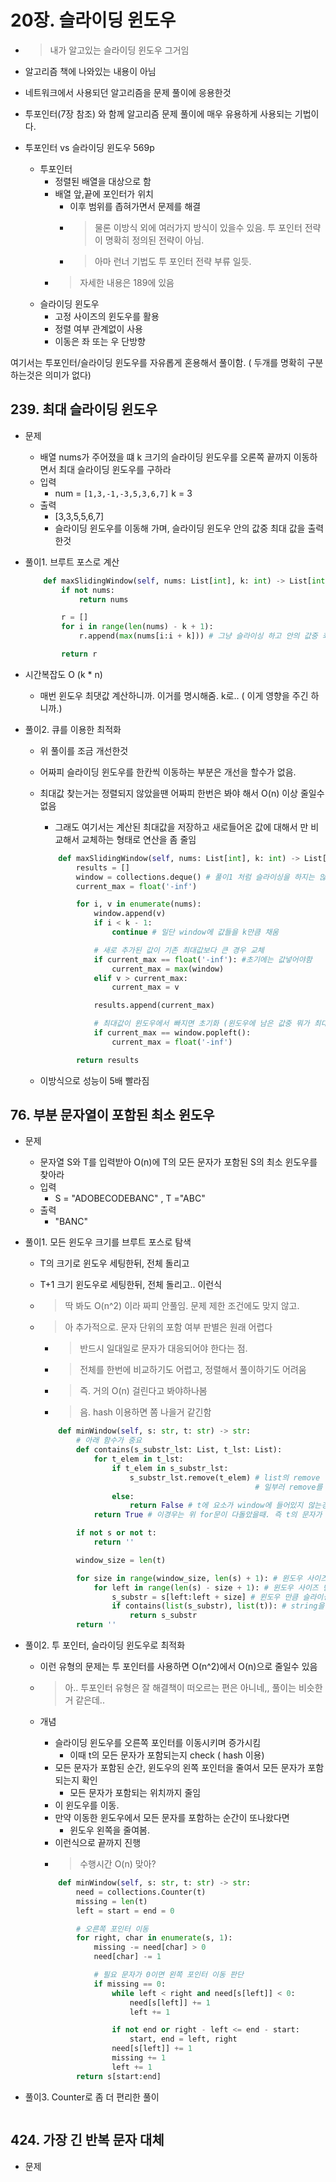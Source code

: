 # 20장. 슬라이딩 윈도우

- > 내가 알고있는 슬라이딩 윈도우 그거임
- 알고리즘 책에 나와있는 내용이 아님
- 네트워크에서 사용되던 알고리즘을 문제 풀이에 응용한것

- 투포인터(7장 참조) 와 함께 알고리즘 문제 풀이에 매우 유용하게 사용되는 기법이다.
- 투포인터 vs 슬라이딩 윈도우 569p
  - 투포인터
    - 정렬된 배열을 대상으로 함
    - 배열 앞,끝에 포인터가 위치
      - 이후 범위를 좁혀가면서 문제를 해결
      - > 물론 이방식 외에 여러가지 방식이 있을수 있음. 투 포인터 전략이 명확히 정의된 전략이 아님.
      - > 아마 런너 기법도 투 포인터 전략 부류 일듯.
    - > 자세한 내용은 189에 있음
  - 슬라이딩 윈도우
    - 고정 사이즈의 윈도우를 활용
    - 정렬 여부 관계없이 사용
    - 이동은 좌 또는 우 단방향

여기서는 투포인터/슬라이딩 윈도우를 자유롭게 혼용해서 풀이함. ( 두개를 명확히 구분하는것은 의미가 없다)

## 239. 최대 슬라이딩 윈도우

- 문제
  - 배열 nums가 주어졌을 떄 k 크기의 슬라이딩 윈도우를 오론쪽 끝까지 이동하면서 최대 슬라이딩 윈도우를 구하라
  - 입력
    - num = `[1,3,-1,-3,5,3,6,7]` k = 3
  - 출력
    - [3,3,5,5,6,7]
    - 슬라이딩 윈도우를 이동해 가며, 슬라이딩 윈도우 안의 값중 최대 값을 출력한것

- 풀이1. 브루트 포스로 계산

    ```python
        def maxSlidingWindow(self, nums: List[int], k: int) -> List[int]:
            if not nums:
                return nums

            r = []
            for i in range(len(nums) - k + 1):
                r.append(max(nums[i:i + k])) # 그냥 슬라이싱 하고 안의 값중 최대값 뽑아서 append

            return r
    ```

- 시간복잡도 O (k * n)
  - 매번 윈도우 최댓값 계산하니까. 이거를 명시해줌. k로.. ( 이게 영향을 주긴 하니까.)

- 풀이2. 큐를 이용한 최적화
  - 위 풀이를 조금 개선한것
  - 어짜피 슬라이딩 윈도우를 한칸씩 이동하는 부분은 개선을 할수가 없음.
  - 최대값 찾는거는 정렬되지 않았을땐 어짜피 한번은 봐야 해서 O(n) 이상 줄일수 없음
    - 그래도 여기서는 계산된 최대값을 저장하고 새로들어온 값에 대해서 만 비교해서 교체하는 형태로 연산을 좀 줄임

    ```python
        def maxSlidingWindow(self, nums: List[int], k: int) -> List[int]:
            results = []
            window = collections.deque() # 풀이1 처럼 슬라이싱을 하지는 않게 window 수정되었네
            current_max = float('-inf')

            for i, v in enumerate(nums):
                window.append(v)
                if i < k - 1:
                    continue # 일단 window에 값들을 k만큼 채움

                # 새로 추가된 값이 기존 최대값보다 큰 경우 교체
                if current_max == float('-inf'): #초기에는 값넣어야함
                    current_max = max(window)
                elif v > current_max:
                    current_max = v

                results.append(current_max)

                # 최대값이 윈도우에서 빠지면 초기화 (윈도우에 남은 값중 뭐가 최대인지 모르게되는것.)
                if current_max == window.popleft():
                    current_max = float('-inf')

            return results
    ```

  - 이방식으로 성능이 5배 빨라짐

## 76. 부분 문자열이 포함된 최소 윈도우

- 문제
  - 문자열 S와 T를 입력받아 O(n)에 T의 모든 문자가 포함된 S의 최소 윈도우를 찾아라
  - 입력
    - S = "ADOBECODEBANC" , T ="ABC"
  - 출력
    - "BANC"

- 풀이1. 모든 윈도우 크기를 브루트 포스로 탐색
  - T의 크기로 윈도우 세팅한뒤, 전체 돌리고
  - T+1 크기 윈도우로 세팅한뒤, 전체 돌리고.. 이런식
  - > 딱 봐도 O(n^2) 이라 짜피 안풀임. 문제 제한 조건에도 맞지 않고.
  - > 아 추가적으로. 문자 단위의 포함 여부 판별은 원래 어렵다
    - > 반드시 일대일로 문자가 대응되어야 한다는 점.
    - > 전체를 한번에 비교하기도 어렵고, 정렬해서 풀이하기도 어려움
    - > 즉. 거의 O(n) 걸린다고 봐야하나봄
    - > 음. hash 이용하면 쫌 나을거 같긴함

    ```python
        def minWindow(self, s: str, t: str) -> str:
            # 아래 함수가 중요
            def contains(s_substr_lst: List, t_lst: List):
                for t_elem in t_lst:
                    if t_elem in s_substr_lst:
                        s_substr_lst.remove(t_elem) # list의 remove 함수 이용했네. O(n) 일듯.
                                                    # 일부러 remove를 한듯. 나름 최적화
                    else:
                        return False # t에 요소가 window에 들어있지 않는경우.
                return True # 이경우는 위 for문이 다돌았을때. 즉 t의 문자가 window에 모두 들어있을때임

            if not s or not t:
                return ''

            window_size = len(t)

            for size in range(window_size, len(s) + 1): # 윈도우 사이즈 증가
                for left in range(len(s) - size + 1): # 윈도우 사이즈 만큼은 빼고 돌아야함
                    s_substr = s[left:left + size] # 윈도우 만큼 슬라이싱
                    if contains(list(s_substr), list(t)): # string을 list로 만들어서 넘김
                        return s_substr
            return ''
    ```

- 풀이2. 투 포인터, 슬라이딩 윈도우로 최적화
  - 이런 유형의 문제는 투 포인터를 사용하면 O(n^2)에서 O(n)으로 줄일수 있음
  - > 아.. 투포인터 유형은 잘 해결책이 떠오르는 편은 아니네,, 풀이는 비슷한거 같은데..
  - 개념
    - 슬라이딩 윈도우를 오른쪽 포인터를 이동시키며 증가시킴
      - 이때 t의 모든 문자가 포함되는지 check ( hash 이용)
    - 모든 문자가 포함된 순간, 윈도우의 왼쪽 포인터을 줄여서 모든 문자가 포함되는지 확인
      - 모든 문자가 포함되는 위치까지 줄임
    - 이 윈도우를 이동. 
    - 만약 이동한 윈도우에서 모든 문자를 포함하는 순간이 또나왔다면
      - 윈도우 왼쪽을 줄여봄.
    - 이런식으로 끝까지 진행
    - > 수행시간 O(n) 맞아?

    ```python
        def minWindow(self, s: str, t: str) -> str:
            need = collections.Counter(t)
            missing = len(t)
            left = start = end = 0

            # 오른쪽 포인터 이동
            for right, char in enumerate(s, 1):
                missing -= need[char] > 0
                need[char] -= 1

                # 필요 문자가 0이면 왼쪽 포인터 이동 판단
                if missing == 0:
                    while left < right and need[s[left]] < 0:
                        need[s[left]] += 1
                        left += 1

                    if not end or right - left <= end - start:
                        start, end = left, right
                    need[s[left]] += 1
                    missing += 1
                    left += 1
            return s[start:end]
    ```

- 풀이3. Counter로 좀 더 편리한 풀이

```python

```

## 424. 가장 긴 반복 문자 대체

- 문제
